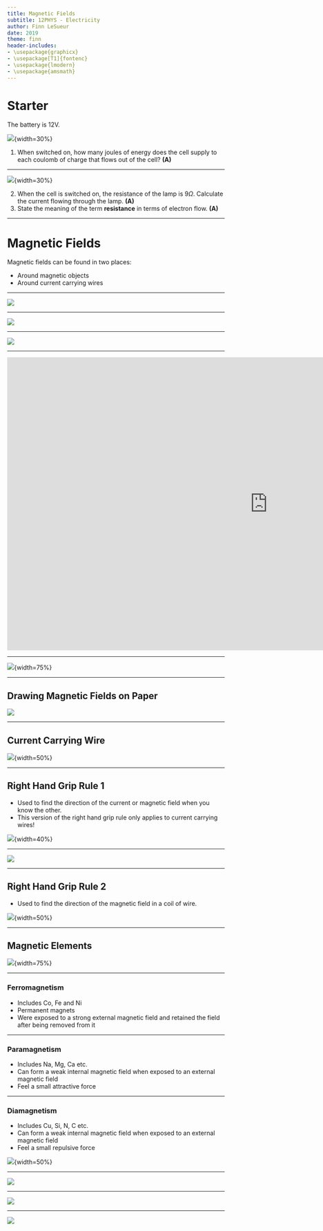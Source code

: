 ```yaml
---
title: Magnetic Fields
subtitle: 12PHYS - Electricity
author: Finn LeSueur
date: 2019
theme: finn
header-includes:
- \usepackage{graphicx}
- \usepackage[T1]{fontenc}
- \usepackage{lmodern}
- \usepackage{amsmath}
---
```


# Starter

The battery is 12V.

![](../assets/8-circuit.jpg){width=30%}

1. When switched on, how many joules of energy does the cell supply to each coulomb of charge that flows out of the cell? __(A)__

---

![](../assets/8-circuit.jpg){width=30%}

2. When the cell is switched on, the resistance of the lamp is $9\Omega$. Calculate the current flowing through the lamp. __(A)__
3. State the meaning of the term __resistance__ in terms of electron flow. __(A)__

---

# Magnetic Fields

Magnetic fields can be found in two places:

- Around magnetic objects
- Around current carrying wires

---

![](../assets/8-bar-magnet.jpg)

---

![](../assets/8-iron-filings.jpg)

---

![](../assets/8-attraction-repulsion.png)

---

<iframe width="1206" height="678" src="https://www.youtube.com/embed/aVqN1tW1k7w" frameborder="0" allow="accelerometer; autoplay; encrypted-media; gyroscope; picture-in-picture" allowfullscreen></iframe>

---

![](../assets/8-earth-magnetic-field.jpg){width=75%}

---

## Drawing Magnetic Fields on Paper

![](../assets/8-field-in-and-out.png)

---

## Current Carrying Wire

![](../assets/8-field-wire.jpg){width=50%}

---

## Right Hand Grip Rule 1

- Used to find the direction of the current or magnetic field when you know the other.
- This version of the right hand grip rule only applies to current carrying wires!

![](../assets/8-right-hand-rule-1.gif){width=40%}

---

![](../assets/magnetic_fields-current-carrying-wire.png)

---

## Right Hand Grip Rule 2

- Used to find the direction of the magnetic field in a coil of wire.

![](../assets/8-right-hand-grip-2.png){width=50%}

---

## Magnetic Elements

![](../assets/8-magnetic-p-table.jpg){width=75%}

---

### Ferromagnetism

- Includes Co, Fe and Ni
- Permanent magnets
- Were exposed to a strong external magnetic field and retained the field after being removed from it

---

### Paramagnetism

- Includes Na, Mg, Ca etc.
- Can form a weak internal magnetic field when exposed to an external magnetic field
- Feel a small attractive force

---

### Diamagnetism

- Includes Cu, Si, N, C etc.
- Can form a weak internal magnetic field when exposed to an external magnetic field
- Feel a small repulsive force

![](../assets/magnetism-diamagnetism.jpg){width=50%}

---

![](../assets/8-q1.png)

---

![](../assets/8-q2.png)

---

![](../assets/8-q3.png)
